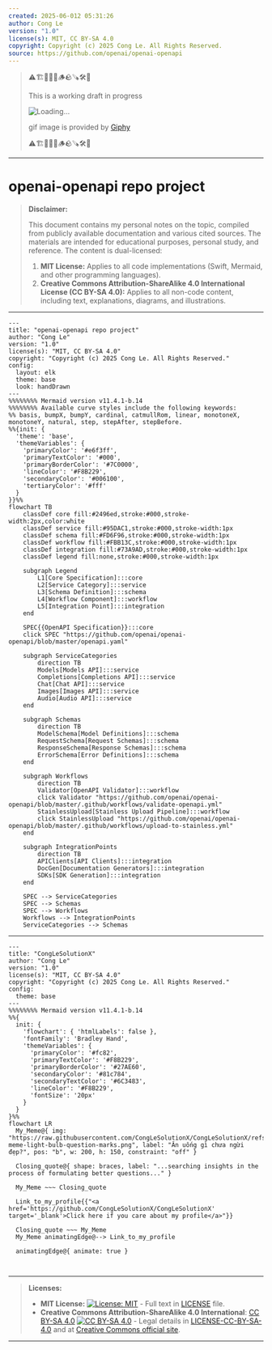 ```yaml
---
created: 2025-06-012 05:31:26
author: Cong Le
version: "1.0"
license(s): MIT, CC BY-SA 4.0
copyright: Copyright (c) 2025 Cong Le. All Rights Reserved.
source: https://github.com/openai/openai-openapi
---
```



> ⚠️🏗️🚧🦺🧱🪵🪨🪚🛠️👷
> 
> This is a working draft in progress
> 
> ![Loading...](https://media3.giphy.com/media/v1.Y2lkPTc5MGI3NjExY2tvYWIyOGRpbWZodTQ2YTI2bjQ1eHpoaDY0YTZ3Mms2aWhneHNlYSZlcD12MV9pbnRlcm5hbF9naWZfYnlfaWQmY3Q9Zw/fR6aYF0SUJAeoypyub/giphy.gif)
>
> gif image is provided by [Giphy](https://giphy.com)
> 
> ⚠️🏗️🚧🦺🧱🪵🪨🪚🛠️👷


----




# openai-openapi repo project
> **Disclaimer:**
>
> This document contains my personal notes on the topic,
> compiled from publicly available documentation and various cited sources.
> The materials are intended for educational purposes, personal study, and reference.
> The content is dual-licensed:
> 1. **MIT License:** Applies to all code implementations (Swift, Mermaid, and other programming languages).
> 2. **Creative Commons Attribution-ShareAlike 4.0 International License (CC BY-SA 4.0):** Applies to all non-code content, including text, explanations, diagrams, and illustrations.
---

```mermaid
---
title: "openai-openapi repo project"
author: "Cong Le"
version: "1.0"
license(s): "MIT, CC BY-SA 4.0"
copyright: "Copyright (c) 2025 Cong Le. All Rights Reserved."
config:
  layout: elk
  theme: base
  look: handDrawn
---
%%%%%%%% Mermaid version v11.4.1-b.14
%%%%%%%% Available curve styles include the following keywords:
%% basis, bumpX, bumpY, cardinal, catmullRom, linear, monotoneX, monotoneY, natural, step, stepAfter, stepBefore.
%%{init: {
  'theme': 'base',
  'themeVariables': {
    'primaryColor': '#e6f3ff',
    'primaryTextColor': '#000',
    'primaryBorderColor': '#7C0000',
    'lineColor': '#F8B229',
    'secondaryColor': '#006100',
    'tertiaryColor': '#fff'
  }
}}%%
flowchart TB
    classDef core fill:#2496ed,stroke:#000,stroke-width:2px,color:white
    classDef service fill:#95DAC1,stroke:#000,stroke-width:1px
    classDef schema fill:#FD6F96,stroke:#000,stroke-width:1px
    classDef workflow fill:#FBB13C,stroke:#000,stroke-width:1px
    classDef integration fill:#73A9AD,stroke:#000,stroke-width:1px
    classDef legend fill:none,stroke:#000,stroke-width:1px

    subgraph Legend
        L1[Core Specification]:::core
        L2[Service Category]:::service
        L3[Schema Definition]:::schema
        L4[Workflow Component]:::workflow
        L5[Integration Point]:::integration
    end

    SPEC{{OpenAPI Specification}}:::core
    click SPEC "https://github.com/openai/openai-openapi/blob/master/openapi.yaml"

    subgraph ServiceCategories
        direction TB
        Models[Models API]:::service
        Completions[Completions API]:::service
        Chat[Chat API]:::service
        Images[Images API]:::service
        Audio[Audio API]:::service
    end

    subgraph Schemas
        direction TB
        ModelSchema[Model Definitions]:::schema
        RequestSchema[Request Schemas]:::schema
        ResponseSchema[Response Schemas]:::schema
        ErrorSchema[Error Definitions]:::schema
    end

    subgraph Workflows
        direction TB
        Validator[OpenAPI Validator]:::workflow
        click Validator "https://github.com/openai/openai-openapi/blob/master/.github/workflows/validate-openapi.yml"
        StainlessUpload[Stainless Upload Pipeline]:::workflow
        click StainlessUpload "https://github.com/openai/openai-openapi/blob/master/.github/workflows/upload-to-stainless.yml"
    end

    subgraph IntegrationPoints
        direction TB
        APIClients[API Clients]:::integration
        DocGen[Documentation Generators]:::integration
        SDKs[SDK Generation]:::integration
    end

    SPEC --> ServiceCategories
    SPEC --> Schemas
    SPEC --> Workflows
    Workflows --> IntegrationPoints
    ServiceCategories --> Schemas

```


---

<!-- 
```mermaid
%% Current Mermaid version
info
```  -->


```mermaid
---
title: "CongLeSolutionX"
author: "Cong Le"
version: "1.0"
license(s): "MIT, CC BY-SA 4.0"
copyright: "Copyright (c) 2025 Cong Le. All Rights Reserved."
config:
  theme: base
---
%%%%%%%% Mermaid version v11.4.1-b.14
%%{
  init: {
    'flowchart': { 'htmlLabels': false },
    'fontFamily': 'Bradley Hand',
    'themeVariables': {
      'primaryColor': '#fc82',
      'primaryTextColor': '#F8B229',
      'primaryBorderColor': '#27AE60',
      'secondaryColor': '#81c784',
      'secondaryTextColor': '#6C3483',
      'lineColor': '#F8B229',
      'fontSize': '20px'
    }
  }
}%%
flowchart LR
  My_Meme@{ img: "https://raw.githubusercontent.com/CongLeSolutionX/CongLeSolutionX/refs/heads/main/assets/images/My-meme-light-bulb-question-marks.png", label: "Ăn uống gì chưa ngừi đẹp?", pos: "b", w: 200, h: 150, constraint: "off" }

  Closing_quote@{ shape: braces, label: "...searching insights in the process of formulating better questions..." }
    
  My_Meme ~~~ Closing_quote
    
  Link_to_my_profile{{"<a href='https://github.com/CongLeSolutionX/CongLeSolutionX' target='_blank'>Click here if you care about my profile</a>"}}

  Closing_quote ~~~ My_Meme
  My_Meme animatingEdge@--> Link_to_my_profile
  
  animatingEdge@{ animate: true }



```

---
>**Licenses:**
>
>- **MIT License:**  [![License: MIT](https://img.shields.io/badge/License-MIT-yellow.svg)](LICENSE) - Full text in [LICENSE](LICENSE) file.
>- **Creative Commons Attribution-ShareAlike 4.0 International**: [CC BY-SA 4.0](https://creativecommons.org/licenses/by-sa/4.0/) [![CC BY-SA 4.0](https://licensebuttons.net/l/by-sa/4.0/88x31.png)](https://creativecommons.org/licenses/by-sa/4.0/) - Legal details in [LICENSE-CC-BY-SA-4.0](THE_PAST/LICENSE-CC-BY-SA-4.0) and at [Creative Commons official site](https://creativecommons.org/licenses/by-sa/4.0/).
>
---
